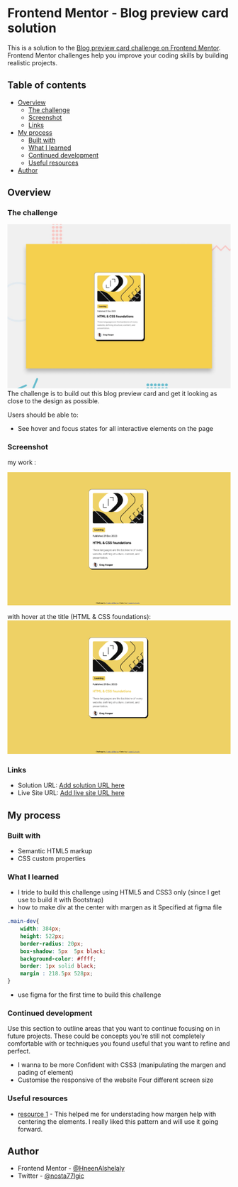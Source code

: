 # Frontend Mentor - Blog preview card solution

This is a solution to the [Blog preview card challenge on Frontend Mentor](https://www.frontendmentor.io/challenges/blog-preview-card-ckPaj01IcS). Frontend Mentor challenges help you improve your coding skills by building realistic projects. 

## Table of contents

- [Overview](#overview)
  - [The challenge](#the-challenge)
  - [Screenshot](#screenshot)
  - [Links](#links)
- [My process](#my-process)
  - [Built with](#built-with)
  - [What I learned](#what-i-learned)
  - [Continued development](#continued-development)
  - [Useful resources](#useful-resources)
- [Author](#author)



## Overview

### The challenge

![alt text](design/desktop-preview.jpg)
The challenge is to build out this blog preview card and get it looking as close to the design as possible.

Users should be able to:

- See hover and focus states for all interactive elements on the page

### Screenshot

my work :

![alt text](image.png)

with hover at the title (HTML & CSS foundations):
![alt text](image-1.png)

### Links

- Solution URL: [Add solution URL here](https://your-solution-url.com)
- Live Site URL: [Add live site URL here](https://your-live-site-url.com)

## My process

### Built with

- Semantic HTML5 markup
- CSS custom properties

### What I learned

- I tride to build this challenge using HTML5 and CSS3 only (since I get use to build it with Bootstrap)
- how to make div at the center with margen as it Specified at figma file

```css
.main-dev{
    width: 384px;
    height: 522px;
    border-radius: 20px;
    box-shadow: 5px  5px black;
    background-color: #ffff;
    border: 1px solid black;
    margin : 218.5px 528px;
}
```
- use figma for the first time to build this challenge 



### Continued development

Use this section to outline areas that you want to continue focusing on in future projects. These could be concepts you're still not completely comfortable with or techniques you found useful that you want to refine and perfect.

- I wanna to be more Confident with CSS3 (manipulating the margen and pading of element)
- Customise the responsive of the website Four different screen size 


### Useful resources

- [resource 1](https://www.joshwcomeau.com/css/center-a-div/) - This helped me for understading how margen help with centering the elements. I really liked this pattern and will use it going forward.


## Author

- Frontend Mentor - [@HneenAlshelaly](https://www.frontendmentor.io/profile/HneenAlshelaly)
- Twitter - [@nosta77lgic](https://www.twitter.com/nosta77lgic)

